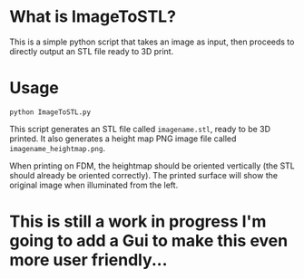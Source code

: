 What is ImageToSTL?
=====

This is a simple python script that takes an image as input, then proceeds to directly output an STL file ready to 3D print.

Usage
=====

`python ImageToSTL.py`

This script generates an STL file called `imagename.stl`, ready to be 3D printed.
It also generates a height map PNG image file called `imagename_heightmap.png`.

When printing on FDM, the heightmap should be oriented vertically (the STL should already be oriented correctly).
The printed surface will show the original image when illuminated from the left.

This is still a work in progress I'm going to add a Gui to make this even more user friendly...
=====
